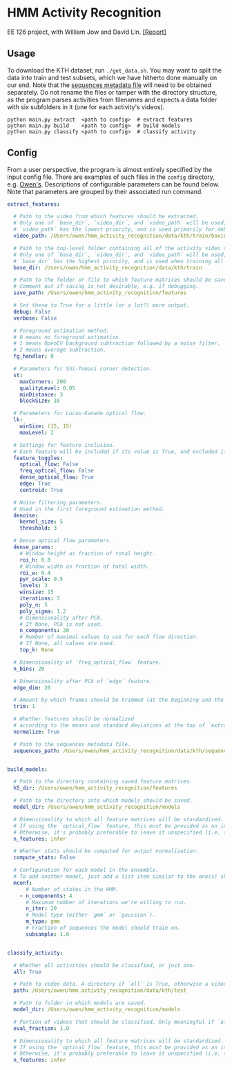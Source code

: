 # HMM Activity Recognition

EE 126 project, with William Jow and David Lin. [[Report]](http://owenjow.xyz/hmm_activity_recognition/report.pdf)

## Usage

To download the KTH dataset, run `./get_data.sh`.
You may want to split the data into train and test subsets,
which we have hitherto done manually on our end. Note that the
[sequences metadata file](http://www.nada.kth.se/cvap/actions/00sequences.txt)
will need to be obtained separately. Do not rename the files or tamper with
the directory structure, as the program parses activities from filenames and
expects a data folder with six subfolders in it (one for each activity's videos).

```
python main.py extract  <path to config>  # extract features
python main.py build    <path to config>  # build models
python main.py classify <path to config>  # classify activity
```

## Config

From a user perspective, the program is almost entirely specified by the input config file.
There are examples of such files in the `config` directory, e.g. [Owen's](https://github.com/ohjay/hmm_activity_recognition/blob/master/config/owen.yaml).
Descriptions of configurable parameters can be found below. Note that parameters are
grouped by their associated run command.

```yaml
extract_features:

  # Path to the video from which features should be extracted.
  # Only one of `base_dir`, `video_dir`, and `video_path` will be used;
  # `video_path` has the lowest priority, and is used primarily for debugging.
  video_path: /Users/owen/hmm_activity_recognition/data/kth/train/boxing/person01_boxing_d4_uncomp.avi

  # Path to the top-level folder containing all of the activity video subfolders.
  # Only one of `base_dir`, `video_dir`, and `video_path` will be used;
  # `base_dir` has the highest priority, and is used when training all of the HMMs.
  base_dir: /Users/owen/hmm_activity_recognition/data/kth/train

  # Path to the folder or file to which feature matrices should be saved.
  # Comment out if saving is not desirable, e.g. if debugging.
  save_path: /Users/owen/hmm_activity_recognition/features

  # Set these to True for a little (or a lot?) more output.
  debug: False
  verbose: False

  # Foreground estimation method.
  # 0 means no foreground estimation.
  # 1 means OpenCV background subtraction followed by a noise filter.
  # 2 means average subtraction.
  fg_handler: 0

  # Parameters for Shi-Tomasi corner detection.
  st:
    maxCorners: 200
    qualityLevel: 0.05
    minDistance: 3
    blockSize: 10

  # Parameters for Lucas-Kanade optical flow.
  lk:
    winSize: (15, 15)
    maxLevel: 2

  # Settings for feature inclusion.
  # Each feature will be included if its value is True, and excluded if its value is False.
  feature_toggles:
    optical_flow: False
    freq_optical_flow: False
    dense_optical_flow: True
    edge: True
    centroid: True

  # Noise filtering parameters.
  # Used in the first foreground estimation method.
  denoise:
    kernel_size: 5
    threshold: 3

  # Dense optical flow parameters.
  dense_params:
    # Window height as fraction of total height.
    roi_h: 0.8
    # Window width as fraction of total width.
    roi_w: 0.4
    pyr_scale: 0.5
    levels: 3
    winsize: 15
    iterations: 3
    poly_n: 5
    poly_sigma: 1.2
    # Dimensionality after PCA.
    # If None, PCA is not used.
    n_components: 20
    # Number of maximal values to use for each flow direction.
    # If None, all values are used.
    top_k: None

  # Dimensionality of `freq_optical_flow` feature.
  n_bins: 20

  # Dimensionality after PCA of `edge` feature.
  edge_dim: 20

  # Amount by which frames should be trimmed (at the beginning and the end).
  trim: 1

  # Whether features should be normalized
  # according to the means and standard deviations at the top of `extract_features.py`.
  normalize: True

  # Path to the sequences metadata file.
  sequences_path: /Users/owen/hmm_activity_recognition/data/kth/sequences.txt


build_models:

  # Path to the directory containing saved feature matrices.
  h5_dir: /Users/owen/hmm_activity_recognition/features

  # Path to the directory into which models should be saved.
  model_dir: /Users/owen/hmm_activity_recognition/models

  # Dimensionality to which all feature matrices will be standardized.
  # If using the `optical_flow` feature, this must be provided as an integer.
  # Otherwise, it's probably preferable to leave it unspecified (i.e. set to a non-integral value).
  n_features: infer

  # Whether stats should be computed for output normalization.
  compute_stats: False

  # Configuration for each model in the ensemble.
  # To add another model, just add a list item similar to the one(s) shown below.
  mconf:
      # Number of states in the HMM.
    - n_components: 4
      # Maximum number of iterations we're willing to run.
      n_iter: 20
      # Model type (either `gmm` or `gaussian`).
      m_type: gmm
      # Fraction of sequences the model should train on.
      subsample: 1.0


classify_activity:

  # Whether all activities should be classified, or just one.
  all: True

  # Path to video data. A directory if `all` is True, otherwise a video.
  path: /Users/owen/hmm_activity_recognition/data/kth/test

  # Path to folder in which models are saved.
  model_dir: /Users/owen/hmm_activity_recognition/models

  # Portion of videos that should be classified. Only meaningful if `all` is True.
  eval_fraction: 1.0

  # Dimensionality to which all feature matrices will be standardized.
  # If using the `optical_flow` feature, this must be provided as an integer.
  # Otherwise, it's probably preferable to leave it unspecified (i.e. set to a non-integral value).
  n_features: infer
```
